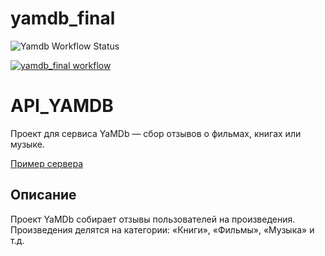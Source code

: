 # yamdb_final

![Yamdb Workflow Status](https://github.com/mbigfly/yamdb_final/actions/workflows/yamdb_workflow.yml/badge.svg?branch=master&event=push)

[![yamdb_final workflow](https://github.com/mBIGfly/yamdb_final/workflows/yamdb_final%20workflow/badge.svg)](https://github.com/mBIGfly/yamdb_final/actions?query=workflow%3A%22yamdb_final+workflow%22)
# API_YAMDB
Проект для сервиса YaMDb — сбор отзывов о фильмах, книгах или музыке.

[Пример сервера](http://umika.ddns.net/admin/login/?next=/admin/)

## Описание

Проект YaMDb собирает отзывы пользователей на произведения.
Произведения делятся на категории: «Книги», «Фильмы», «Музыка» и т.д.